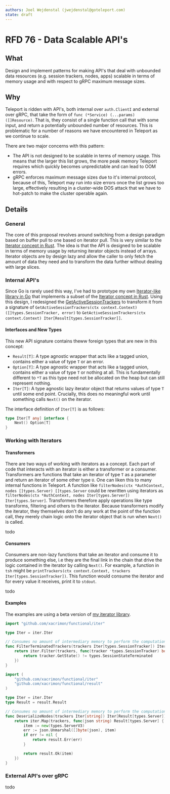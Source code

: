 ```yaml
---
authors: Joel Wejdenstal (jwejdenstal@goteleport.com)
state: draft
---
```


# RFD 76 - Data Scalable API's

## What

Design and implement patterns for making API's that deal with unbounded data resources (e.g. session trackers, nodes, apps) scalable in terms of memory usage and with respect to gRPC maximum message sizes.

## Why

Teleport is ridden with API's, both internal over `auth.ClientI` and external over gRPC, that take the form of `func (*Service) (...params) ([]Resource)`. That is, they consist of a single function call that with some input, and return a potentially unbounded number of resources. This is problematic for a number of reasons we have encountered in Teleport as we continue to scale.

There are two major concerns with this pattern:
- The API is not designed to be scalable in terms of memory usage. This means that the larger this list grows, the more peak memory Teleport requires which quickly becomes unpredictable and can lead to OOM errors.
- gRPC enforces maximum message sizes due to it's internal protocol, because of this, Teleport may run into size errors once the list grows too large, effectively resulting in a cluster-wide DOS attack that we have to hot-patch to make the cluster operable again.

## Details

### General

The core of this proposal revolves around switching from a design paradigm based on buffer pull to one based on iterator pull. This is very similar to the [Iterator concept in Rust](https://doc.rust-lang.org/std/iter/trait.Iterator.html). The idea is that the API is designed to be scalable in terms of memory usage by returning iterator objects instead of arrays. Iterator objects are by design lazy and allow the caller to only fetch the amount of data they need and to transform the data further without dealing with large slices.

### Internal API's

Since Go is rarely used this way, I've had to prototype my own [Iterator-like library in Go](https://github.com/xacrimon/functional) that implements a subset of the [Iterator concept in Rust](https://doc.rust-lang.org/std/iter/trait.Iterator.html). Using this design, I redesigned the [GetActiveSessionTrackers](https://github.com/gravitational/teleport/blob/ca520999c1f3e929e98f37c551532446bfbfbbd7/lib/services/sessiontracker.go#L33) to transform it from a signature of `GetActiveSessionTrackers(ctx context.Context) ([]types.SessionTracker, error)` to `GetActiveSessionTrackers(ctx context.Context) Iter[Result[types.SessionTracker]]`.

#### Interfaces and New Types

This new API signature contains theww foreign types that are new in this concept:
- `Result[T]`: A type agnostic wrapper that acts like a tagged union, contains either a value of type `T` or an error.
- `Option[T]`: A type agnostic wrapper that acts like a tagged union, contains either a value of type `T` or nothing at all. This is fundamentally different to `*T` as this type need not be allocated on the heap but can still represent nothing.
- `Iter[T]`: A type agnostic lazy iterator object that returns values of type `T` until some end point. Crucially, this does no meaningful work until something calls `Next()` on the iterator.

The interface definition of `Iter[T]` is as follows:
```go
type Iter[T any] interface {
	Next() Option[T]
}
```

### Working with Iterators

#### Transformers

There are two ways of working with iterators as a concept. Each part of code that interacts with an iterator is either a transformer or a consumer. Transformers are functions that take an iterator of type `T` as a parameter and return an iterator of some other type `U`. One can liken this to many internal functions in Teleport. A function like `filterNodes(ctx *AuthContext, nodes []types.Server) []types.Server` could be rewritten using iterators as `filterNodes(ctx *AuthContext, nodes Iter[types.Server]) Iter[types.Server]`. Transformers therefore apply operations like type transforms, filtering and others to the iterator. Because transformers modify the iterator, they themselves don't do any work at the point of the function call, they merely chain logic onto the iterator object that is run when `Next()` is called.

todo

#### Consumers

Consumers are non-lazy functions that take an iterator and consume it to produce something else, i.e they are the final link in the chain that drive the logic contained in the iterator by calling `Next()`. For example, a function in `tsh` might be `printTrackers(ctx context.Context, trackers Iter[types.SessionTracker])`. This function would consume the iterator and for every value it receives, print it to `stdout`.

todo


#### Examples

The examples are using a beta version of [my iterator library](https://github.com/xacrimon/functional).

```go
import "github.com/xacrimon/functional/iter"

type Iter = iter.Iter

// Consumes no amount of intermediary memory to perform the computation, preventing memory spikes that scale with the amount of active sessions.
func FilterTerminatedTrackers(trackers Iter[types.SessionTracker]) Iter[types.SessionTracker] {
	return iter.Filter(trackers, func(tracker *types.SessionTracker) bool {
        return tracker.GetState() != types.SessionStateTerminated
    })
}
```

```go
import (
    "github.com/xacrimon/functional/iter"
    "github.com/xacrimon/functional/result"
)

type Iter = iter.Iter
type Result = result.Result

// Consumes no amount of intermediary memory to perform the computation, preventing memory spikes that scale with the amount of nodes.
func DeserializeNodes(trackers Iter[string]) Iter[Result[types.Server]] {
	return iter.Map(trackers, func(json string) Result[types.Server] {
        item := new(types.ServerV3)
        err := json.Unmarshal([]byte(json), item)
        if err != nil {
            return result.Err(err)
        }

        return result.Ok(item)
    })
}
```

### External API's over gRPC

todo
